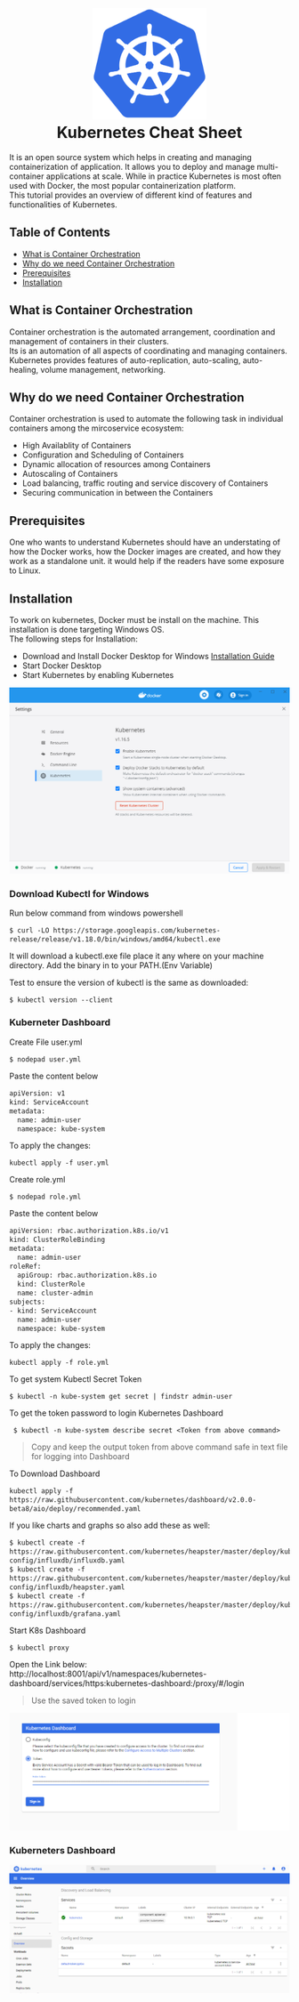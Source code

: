 <h1 align="center">
  <br>
  <a><img src="images/logo.png" height="200" widht="150"></a>
  <br>
  Kubernetes Cheat Sheet
  <br>
</h1>
It is an open source system which helps in creating and managing containerization of application.
It allows you to deploy and manage multi-container applications at scale. While in practice Kubernetes is most often used with Docker, the most popular containerization platform.</br> 
This tutorial provides an overview of different kind of features and functionalities of Kubernetes.


## Table of Contents
* [What is Container Orchestration](#what-is-container-orchestration)
* [Why do we need Container Orchestration](#why-do-we-need-container-orchestration)
* [Prerequisites](#Prerequisites)
* [Installation](#Installation)


## What is Container Orchestration
Container orchestration is the automated arrangement, coordination and management of containers in their clusters.</br>
Its is an automation of all aspects of coordinating and managing containers.</br>
Kubernetes provides features of auto-replication, auto-scaling, auto-healing, volume management, networking.


## Why do we need Container Orchestration
Container orchestration is used to automate the following task in individual containers among the mircoservice ecosystem:
* High Availablity of Containers
* Configuration and Scheduling of Containers
* Dynamic allocation of resources among Containers
* Autoscaling of Containers
* Load balancing, traffic routing and service discovery of Containers
* Securing communication in between the Containers


## Prerequisites
One who wants to understand Kubernetes should have an understating of how the Docker works, how the Docker images are created, and how they work as a standalone unit. it would help if the readers have some exposure to Linux.


## Installation
To work on kubernetes, Docker must be install on the machine. This installation is done targeting Windows OS.</br>
The following steps for Installation:

* Download and Install Docker Desktop for Windows [Installation Guide](https://docs.docker.com/docker-for-windows/install/)
* Start Docker Desktop 
* Start Kubernetes by enabling Kubernetes

 <a><img src="images/dd_setting.png"></a>

### Download Kubectl for Windows
Run below command from windows powershell
```
$ curl -LO https://storage.googleapis.com/kubernetes-release/release/v1.18.0/bin/windows/amd64/kubectl.exe
```
It will download a kubectl.exe file place it any where on your machine directory.
Add the binary in to your PATH.(Env Variable)

Test to ensure the version of kubectl is the same as downloaded:
```
$ kubectl version --client
```


### Kuberneter Dashboard
Create File user.yml 
```
$ nodepad user.yml
```
Paste the content below 
```
apiVersion: v1
kind: ServiceAccount
metadata:
  name: admin-user
  namespace: kube-system
```
To apply the changes:
```
kubectl apply -f user.yml
```


Create role.yml
```
$ nodepad role.yml
```
Paste the content below
```
apiVersion: rbac.authorization.k8s.io/v1
kind: ClusterRoleBinding
metadata:
  name: admin-user
roleRef:
  apiGroup: rbac.authorization.k8s.io
  kind: ClusterRole
  name: cluster-admin
subjects:
- kind: ServiceAccount
  name: admin-user
  namespace: kube-system
```

To apply the changes:
```
kubectl apply -f role.yml
```
To get system Kubectl Secret Token 
```
$ kubectl -n kube-system get secret | findstr admin-user
```

To get the token password to login Kubernetes Dashboard
```
 $ kubectl -n kube-system describe secret <Token from above command>
```
> Copy and keep the output token from above command safe in text file for logging into Dashboard

To Download Dashboard
```
kubectl apply -f https://raw.githubusercontent.com/kubernetes/dashboard/v2.0.0-beta8/aio/deploy/recommended.yaml
```

If you like charts and graphs so also add these as well:
```
$ kubectl create -f https://raw.githubusercontent.com/kubernetes/heapster/master/deploy/kube-config/influxdb/influxdb.yaml
$ kubectl create -f https://raw.githubusercontent.com/kubernetes/heapster/master/deploy/kube-config/influxdb/heapster.yaml
$ kubectl create -f https://raw.githubusercontent.com/kubernetes/heapster/master/deploy/kube-config/influxdb/grafana.yaml
```

Start K8s Dashboard
```
$ kubectl proxy
```

Open the Link below: </br>
http://localhost:8001/api/v1/namespaces/kubernetes-dashboard/services/https:kubernetes-dashboard:/proxy/#/login
> Use the saved token to login

<a><img src="images/kubernetes_login.png"></a>

### Kuberneters Dashboard
<a><img src="images/kubernetes_home.png"></a>

